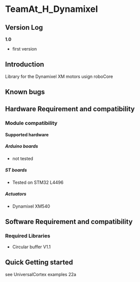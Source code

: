 # TeamAt_H_Dynamixel

## Version Log

**1.0**

- first version
## Introduction

Library for the Dynamixel XM motors usign roboCore

## Known bugs



## Hardware Requirement and compatibility

### Module compatibility

#### Supported hardware

##### Arduino boards

- not tested

##### ST boards

- Tested on STM32 L4496

##### Actuators

- Dynamixel XM540



## Software Requirement and compatibility

### Required Libraries

- Circular buffer V1.1

  


## Quick Getting started

see UniversalCortex examples 22a
